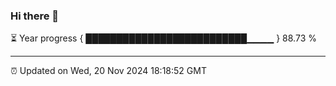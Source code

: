 ### Hi there 👋

⏳ Year progress { ██████████████████████████▁▁▁▁ } 88.73 %

---

⏰ Updated on Wed, 20 Nov 2024 18:18:52 GMT
